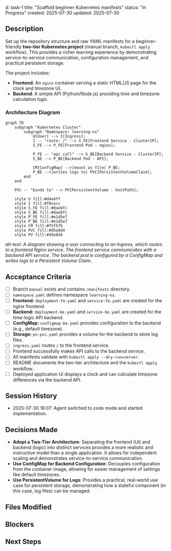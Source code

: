 d: task-1
title: "Scaffold beginner Kubernetes manifests"
status: "In Progress"
created: 2025-07-30
updated: 2025-07-30

## Description

Set up the repository structure and raw YAML manifests for a beginner-friendly **two-tier Kubernetes project** (manual branch, `kubectl apply` workflow). This provides a richer learning experience by demonstrating service-to-service communication, configuration management, and practical persistent storage.

The project includes:

- **Frontend**: An `nginx` container serving a static HTML/JS page for the clock and timezone UI.
- **Backend**: A simple API (Python/Node.js) providing time and timezone calculation logic.

### Architecture Diagram

```mermaid
graph TD
    subgraph "Kubernetes Cluster"
        subgraph "Namespace: learning-ns"
            U[User] --> I[Ingress];
            I -- "route: /" --> S_FE[Frontend Service - ClusterIP];
            S_FE --> P_FE[Frontend Pod - nginx];

            P_FE -- "api call" --> S_BE[Backend Service - ClusterIP];
            S_BE --> P_BE[Backend Pod - API];

            CM[ConfigMap] -->|mount as file| P_BE;
            P_BE -->|writes logs to| PVC[PersistentVolumeClaim];
        end
    end

    PVC -- "binds to" --> PV[PersistentVolume - hostPath];

    style U fill:#d4e4ff
    style I fill:#f8cecc
    style S_FE fill:#dae8fc
    style S_BE fill:#dae8fc
    style P_FE fill:#e1d5e7
    style P_BE fill:#e1d5e7
    style CM fill:#f5f5f5
    style PVC fill:#d5e8d4
    style PV fill:#d5e8d4
```

_alt-text: A diagram showing a user connecting to an Ingress, which routes to a frontend Nginx service. The frontend service communicates with a backend API service. The backend pod is configured by a ConfigMap and writes logs to a Persistent Volume Claim._

## Acceptance Criteria

- [ ] Branch `manual` exists and contains `/manifests` directory.
- [ ] `namespace.yaml` defines namespace `learning-ns`.
- [ ] **Frontend:** `deployment-fe.yaml` and `service-fe.yaml` are created for the nginx frontend.
- [ ] **Backend:** `deployment-be.yaml` and `service-be.yaml` are created for the time-logic API backend.
- [ ] **ConfigMap:** `configmap-be.yaml` provides configuration to the backend (e.g., default timezone).
- [ ] **Storage:** `pv-pvc.yaml` provides a volume for the backend to store log files.
- [ ] `ingress.yaml` routes `/` to the frontend service.
- [ ] Frontend successfully makes API calls to the backend service.
- [ ] All manifests validate with `kubectl apply --dry-run=server`.
- [ ] README documents the two-tier architecture and the `kubectl apply` workflow.
- [ ] Deployed application UI displays a clock and can calculate timezone differences via the backend API.

## Session History

- 2025-07-30 16:07: Agent switched to code mode and started implementation.

## Decisions Made

- **Adopt a Two-Tier Architecture**: Separating the frontend (UI) and backend (logic) into distinct services provides a more realistic and instructive model than a single application. It allows for independent scaling and demonstrates service-to-service communication.
- **Use ConfigMap for Backend Configuration**: Decouples configuration from the container image, allowing for easier management of settings like default timezones.
- **Use PersistentVolume for Logs**: Provides a practical, real-world use case for persistent storage, demonstrating how a stateful component (in this case, log files) can be managed.

## Files Modified

<!-- Track all file changes -->

## Blockers

<!-- Document any blockers encountered -->

## Next Steps

<!-- Maintain continuity between sessions -->
